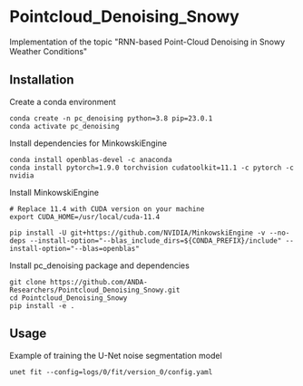# Pointcloud_Denoising_Snowy
Implementation of the topic "RNN-based Point-Cloud Denoising in Snowy Weather Conditions"

## Installation
Create a conda environment
```
conda create -n pc_denoising python=3.8 pip=23.0.1
conda activate pc_denoising
```
Install dependencies for MinkowskiEngine
```
conda install openblas-devel -c anaconda
conda install pytorch=1.9.0 torchvision cudatoolkit=11.1 -c pytorch -c nvidia
```
Install MinkowskiEngine
```
# Replace 11.4 with CUDA version on your machine
export CUDA_HOME=/usr/local/cuda-11.4

pip install -U git+https://github.com/NVIDIA/MinkowskiEngine -v --no-deps --install-option="--blas_include_dirs=${CONDA_PREFIX}/include" --install-option="--blas=openblas"
```
Install pc_denoising package and dependencies
```
git clone https://github.com/ANDA-Researchers/Pointcloud_Denoising_Snowy.git
cd Pointcloud_Denoising_Snowy
pip install -e .
```

## Usage
Example of training the U-Net noise segmentation model
```
unet fit --config=logs/0/fit/version_0/config.yaml
```
